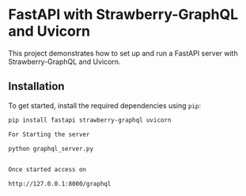 # FastAPI with Strawberry-GraphQL and Uvicorn

This project demonstrates how to set up and run a FastAPI server with Strawberry-GraphQL and Uvicorn.

## Installation

To get started, install the required dependencies using `pip`:

```bash
pip install fastapi strawberry-graphql uvicorn

For Starting the server

python graphql_server.py


Once started access on

http://127.0.0.1:8000/graphql

